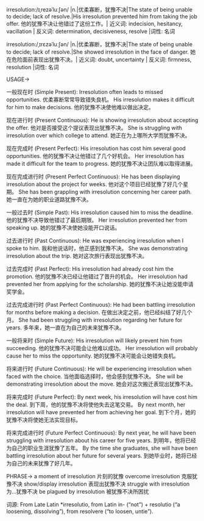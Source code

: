irresolution:/ɪˌrezəˈluːʃən/ |n.|优柔寡断，犹豫不决|The state of being unable to decide; lack of resolve.|His irresolution prevented him from taking the job offer. 他的犹豫不决让他错过了这份工作。| 近义词: indecision, hesitancy, vacillation | 反义词: determination, decisiveness, resolve |词性: 名词

irresolution:/ˌɪrɛzəˈluːʃən/ |n.|优柔寡断，犹豫不决|The state of being unable to decide; lack of resolve.|She showed irresolution in the face of danger.  她在危险面前表现出犹豫不决。| 近义词: doubt, uncertainty | 反义词: firmness, resolution |词性: 名词


USAGE->

一般现在时 (Simple Present):
Irresolution often leads to missed opportunities. 优柔寡断常常导致错失良机。
His irresolution makes it difficult for him to make decisions. 他的犹豫不决使他难以做出决定。

现在进行时 (Present Continuous):
He is showing irresolution about accepting the offer. 他对是否接受这个提议表现出犹豫不决。
She is struggling with irresolution over which college to attend. 她正在为上哪所大学而犹豫不决。

现在完成时 (Present Perfect):
His irresolution has cost him several good opportunities. 他的犹豫不决让他错过了几个好机会。
Her irresolution has made it difficult for the team to progress. 她的犹豫不决让团队难以取得进展。

现在完成进行时 (Present Perfect Continuous):
He has been displaying irresolution about the project for weeks. 他对这个项目已经犹豫了好几个星期。
She has been grappling with irresolution concerning her career path. 她一直在为她的职业道路犹豫不决。

一般过去时 (Simple Past):
His irresolution caused him to miss the deadline. 他的犹豫不决导致他错过了最后期限。
Her irresolution prevented her from speaking up. 她的犹豫不决使她没能开口说话。

过去进行时 (Past Continuous):
He was experiencing irresolution when I spoke to him. 我和他说话时，他正感到犹豫不决。
She was demonstrating irresolution about the trip. 她对这次旅行表现出犹豫不决。

过去完成时 (Past Perfect):
His irresolution had already cost him the promotion. 他的犹豫不决已经让他错过了晋升的机会。
Her irresolution had prevented her from applying for the scholarship. 她的犹豫不决让她没能申请奖学金。

过去完成进行时 (Past Perfect Continuous):
He had been battling irresolution for months before making a decision. 在做出决定之前，他已经纠结了好几个月。
She had been struggling with irresolution regarding her future for years. 多年来，她一直在为自己的未来犹豫不决。

一般将来时 (Simple Future):
His irresolution will likely prevent him from succeeding. 他的犹豫不决可能会让他难以成功。
Her irresolution will probably cause her to miss the opportunity. 她的犹豫不决可能会让她错失良机。

将来进行时 (Future Continuous):
He will be experiencing irresolution when faced with the choice. 当他面临选择时，他会感到犹豫不决。
She will be demonstrating irresolution about the move. 她会对这次搬迁表现出犹豫不决。

将来完成时 (Future Perfect):
By next week, his irresolution will have cost him the deal. 到下周，他的犹豫不决将使他失去这笔交易。
By next month, her irresolution will have prevented her from achieving her goal. 到下个月，她的犹豫不决将使她无法实现目标。

将来完成进行时 (Future Perfect Continuous):
By next year, he will have been struggling with irresolution about his career for five years. 到明年，他将已经为自己的职业生涯犹豫了五年。
By the time she graduates, she will have been battling irresolution about her future for several years. 到她毕业时，她将已经为自己的未来犹豫了好几年。


PHRASE->
a moment of irresolution  片刻的犹豫
overcome irresolution 克服犹豫不决
show/display irresolution  表现出犹豫不决
struggle with irresolution  为...犹豫不决
be plagued by irresolution  被犹豫不决所困扰


词源:
From Late Latin *irresolutio, from Latin in- (“not”) + resolutio (“a loosening, dissolving”), from resolvere (“to loosen, untie”).


